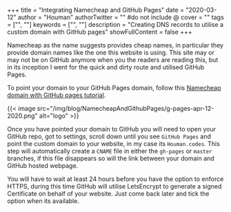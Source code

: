 +++
title = "Integrating Namecheap and GitHub Pages"
date = "2020-03-12"
author = "Houman"
authorTwitter = "" #do not include @
cover = ""
tags = ["", ""]
keywords = ["", ""]
description = "Creating DNS records to utilise a custom domain with GitHub pages"
showFullContent = false
+++

Namecheap as the name suggests provides cheap names, in particular they provide domain names like the one this website is using. This site may or may not be on GitHub anymore when you the readers are reading this, but in its inception I went for the quick and dirty route and utilised GitHub Pages.

To point your domain to your GitHub Pages domain, follow this [Namecheap domain with GitHub pages tutorial](https://www.namecheap.com/support/knowledgebase/article.aspx/9645/2208/how-do-i-link-my-domain-to-github-pages).

{{< image src="/img/blog/NamecheapAndGithubPages/g-pages-apr-12-2020.png" alt="logo" >}}

Once you have pointed your domain to GitHub you will need to open your GitHub repo, got to settings, scroll down until you see `GitHub Pages` and point the custom domain to your website, in my case its `Houman.codes`. This step will automatically create a `CNAME` file in either the `gh-pages` or `master` branches, if this file disappears so will the link between your domain and GitHub hosted webpage.

You will have to wait at least 24 hours before you have the option to enforce HTTPS, during this time GitHub will utilise LetsEncrypt to generate a signed Certificate on behalf of your website. Just come back later and tick the option when its available.



